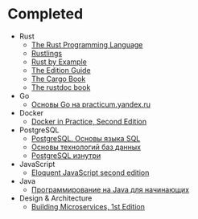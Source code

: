 # Completed
* Rust
  * [The Rust Programming Language](https://doc.rust-lang.org/book/)
  * [Rustlings](https://github.com/rust-lang/rustlings/)
  * [Rust by Example](https://doc.rust-lang.org/stable/rust-by-example/)
  * [The Edition Guide](https://doc.rust-lang.org/edition-guide/index.html)
  * [The Cargo Book](https://doc.rust-lang.org/cargo/index.html)
  * [The rustdoc book](https://doc.rust-lang.org/rustdoc/index.html)
* Go
  * [Основы Go на practicum.yandex.ru](https://practicum.yandex.ru/go-basics/)
* Docker
  * [Docker in Practice, Second Edition](https://www.manning.com/books/docker-in-practice-second-edition?a_aid=zwischenzugs&a_bid=550032fc&source=post_page---------------------------)
* PostgreSQL
  * [PostgreSQL. Основы языка SQL](https://postgrespro.ru/education/books/sqlprimer)
  * [Основы технологий баз данных](https://postgrespro.ru/education/books/dbtech)
  * [PostgreSQL изнутри](https://postgrespro.ru/education/books/internals)
* JavaScript
  * [Eloquent JavaScript second edition](https://eloquentjavascript.net/2nd_edition/)
* Java
  * [Программирование на Java для начинающих](https://www.ozon.ru/product/programmirovanie-na-java-dlya-nachinayushchih-136029645/?sh=BtQngoz1wQ)
* Design & Architecture
  * [Building Microservices, 1st Edition](https://samnewman.io/books/building_microservices/)